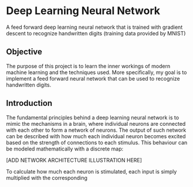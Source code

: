 # Deep Learning Neural Network
A feed forward deep learning neural network that is trained with gradient descent to recognize handwritten digits (training data provided by MNIST)

## Objective
The purpose of this project is to learn the inner workings of modern machine learning and the techniques used. More specifically, my goal is to implement a feed forward neural network that can be used to recognize handwritten digits.

## Introduction
The fundamental principles behind a deep learning neural network is to mimic the mechanisms in a brain, where individual neurons are connected with each other to form a network of neurons. The output of such network can be described with how much each individual neuron becomes excited based on the strength of connections to each stimulus. This behaviour can be modeled mathematically with a discrete map:

[ADD NETWORK ARCHITECTURE ILLUSTRATION HERE]

To calculate how much each neuron is stimulated, each input is simply multiplied with the corresponding 
